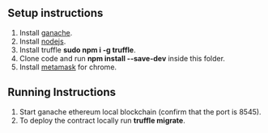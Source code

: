 ## Setup instructions

1. Install [ganache](https://www.trufflesuite.com/ganache).
2. Install [nodejs](https://nodejs.org/en/).
3. Install truffle **sudo npm i -g truffle**.
4. Clone code and run **npm install --save-dev** inside this folder.
5. Install [metamask](https://chrome.google.com/webstore/detail/metamask/nkbihfbeogaeaoehlefnkodbefgpgknn?hl=en) for chrome.

## Running Instructions
1. Start ganache ethereum local blockchain (confirm that the port is 8545).
2. To deploy the contract locally run **truffle migrate**.
